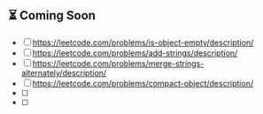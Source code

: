 ## ⏳ Coming Soon

- [ ] https://leetcode.com/problems/is-object-empty/description/
- [ ] https://leetcode.com/problems/add-strings/description/
- [ ] https://leetcode.com/problems/merge-strings-alternately/description/
- [ ] https://leetcode.com/problems/compact-object/description/
- [ ] 
- [ ] 
